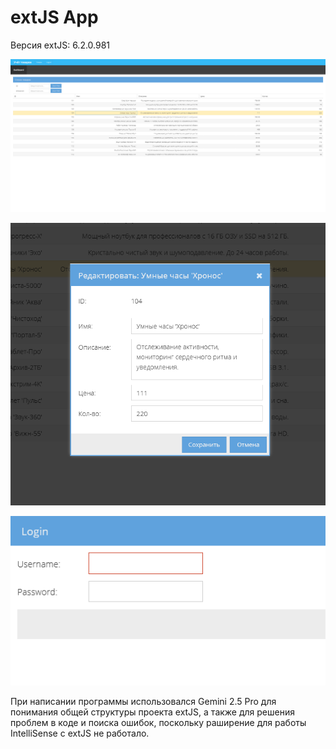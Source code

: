 # extJS App

Версия extJS: 6.2.0.981

![](images/Screenshot3.png)

![](images/Screenshot2.png)

![](images/Screenshot1.png)

При написании программы использовался Gemini 2.5 Pro для понимания общей структуры проекта extJS, а также для решения проблем в коде и поиска ошибок, поскольку раширение для работы IntelliSense с extJS не работало.
